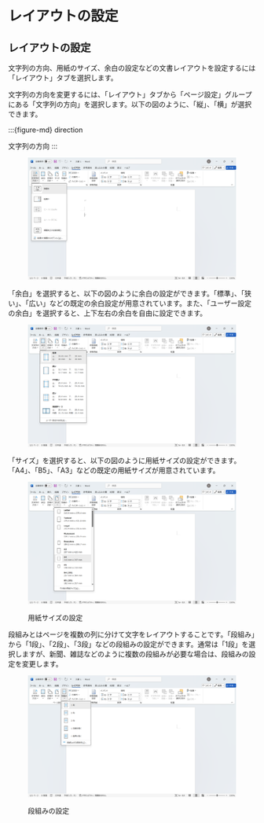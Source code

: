# レイアウトの設定

## レイアウトの設定

文字列の方向、用紙のサイズ、余白の設定などの文書レイアウトを設定するには「レイアウト」タブを選択します。

文字列の方向を変更するには、「レイアウト」タブから「ページ設定」グループにある「文字列の方向」を選択します。以下の図のように、「縦」、「横」が選択できます。

:::{figure-md} direction&#x20;

文字列の方向 :::

<figure><img src="../../.gitbook/assets/word-layout-direction.png" alt="" width="563"><figcaption></figcaption></figure>

「余白」を選択すると、以下の図のように余白の設定ができます。「標準」、「狭い」、「広い」などの既定の余白設定が用意されています。また、「ユーザー設定の余白」を選択すると、上下左右の余白を自由に設定できます。

<figure><img src="../../.gitbook/assets/word-layout-margin.png" alt="" width="563"><figcaption></figcaption></figure>

「サイズ」を選択すると、以下の図のように用紙サイズの設定ができます。「A4」、「B5」、「A3」などの既定の用紙サイズが用意されています。

<figure><img src="../../.gitbook/assets/word-layout-size.png" alt="" width="563"><figcaption><p>用紙サイズの設定</p></figcaption></figure>

段組みとはページを複数の列に分けて文字をレイアウトすることです。「段組み」から「1段」、「2段」、「3段」などの段組みの設定ができます。通常は「1段」を選択しますが、新聞、雑誌などのように複数の段組みが必要な場合は、段組みの設定を変更します。

<figure><img src="../../.gitbook/assets/word-layout-column.png" alt="" width="563"><figcaption><p>段組みの設定</p></figcaption></figure>
